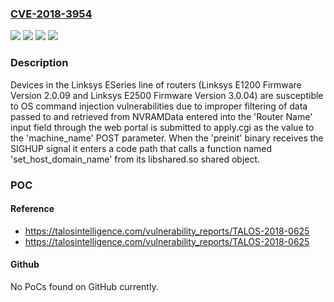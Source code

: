 ### [CVE-2018-3954](https://cve.mitre.org/cgi-bin/cvename.cgi?name=CVE-2018-3954)
![](https://img.shields.io/static/v1?label=Product&message=ESeries%20E1200&color=blue)
![](https://img.shields.io/static/v1?label=Product&message=ESeries%20E2500&color=blue)
![](https://img.shields.io/static/v1?label=Version&message=n%2Fa&color=blue)
![](https://img.shields.io/static/v1?label=Vulnerability&message=OS%20Command%20Injection&color=brighgreen)

### Description

Devices in the Linksys ESeries line of routers (Linksys E1200 Firmware Version 2.0.09 and Linksys E2500 Firmware Version 3.0.04) are susceptible to OS command injection vulnerabilities due to improper filtering of data passed to and retrieved from NVRAMData entered into the 'Router Name' input field through the web portal is submitted to apply.cgi as the value to the 'machine_name' POST parameter. When the 'preinit' binary receives the SIGHUP signal it enters a code path that calls a function named 'set_host_domain_name' from its libshared.so shared object.

### POC

#### Reference
- https://talosintelligence.com/vulnerability_reports/TALOS-2018-0625
- https://talosintelligence.com/vulnerability_reports/TALOS-2018-0625

#### Github
No PoCs found on GitHub currently.


